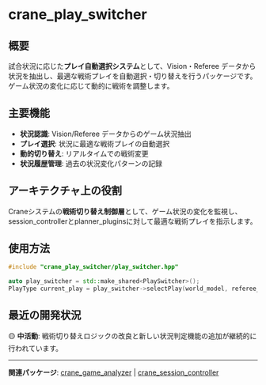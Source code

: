 # crane_play_switcher

## 概要

試合状況に応じた**プレイ自動選択システム**として、Vision・Referee データから状況を抽出し、最適な戦術プレイを自動選択・切り替えを行うパッケージです。ゲーム状況の変化に応じて動的に戦術を調整します。

## 主要機能

- **状況認識**: Vision/Referee データからのゲーム状況抽出
- **プレイ選択**: 状況に最適な戦術プレイの自動選択
- **動的切り替え**: リアルタイムでの戦術変更
- **状況履歴管理**: 過去の状況変化パターンの記録

## アーキテクチャ上の役割

Craneシステムの**戦術切り替え制御層**として、ゲーム状況の変化を監視し、session_controllerとplanner_pluginsに対して最適な戦術プレイを指示します。

## 使用方法

```cpp
#include "crane_play_switcher/play_switcher.hpp"

auto play_switcher = std::make_shared<PlaySwitcher>();
PlayType current_play = play_switcher->selectPlay(world_model, referee_info);
```

## 最近の開発状況

🟡 **中活動**: 戦術切り替えロジックの改良と新しい状況判定機能の追加が継続的に行われています。

---

**関連パッケージ**: [crane_game_analyzer](./crane_game_analyzer.md) | [crane_session_controller](./crane_session_controller.md)
